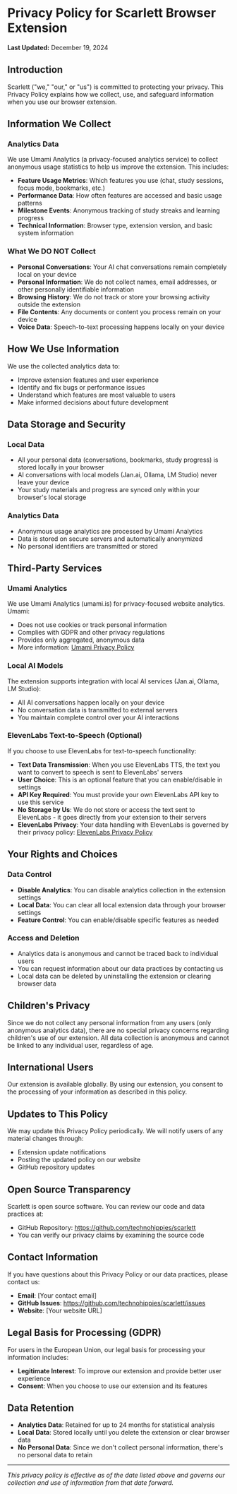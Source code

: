 # Privacy Policy for Scarlett Browser Extension

**Last Updated:** December 19, 2024

## Introduction

Scarlett ("we," "our," or "us") is committed to protecting your privacy. This Privacy Policy explains how we collect, use, and safeguard information when you use our browser extension.

## Information We Collect

### Analytics Data
We use Umami Analytics (a privacy-focused analytics service) to collect anonymous usage statistics to help us improve the extension. This includes:

- **Feature Usage Metrics**: Which features you use (chat, study sessions, focus mode, bookmarks, etc.)
- **Performance Data**: How often features are accessed and basic usage patterns
- **Milestone Events**: Anonymous tracking of study streaks and learning progress
- **Technical Information**: Browser type, extension version, and basic system information

### What We DO NOT Collect
- **Personal Conversations**: Your AI chat conversations remain completely local on your device
- **Personal Information**: We do not collect names, email addresses, or other personally identifiable information
- **Browsing History**: We do not track or store your browsing activity outside the extension
- **File Contents**: Any documents or content you process remain on your device
- **Voice Data**: Speech-to-text processing happens locally on your device

## How We Use Information

We use the collected analytics data to:
- Improve extension features and user experience
- Identify and fix bugs or performance issues
- Understand which features are most valuable to users
- Make informed decisions about future development

## Data Storage and Security

### Local Data
- All your personal data (conversations, bookmarks, study progress) is stored locally in your browser
- AI conversations with local models (Jan.ai, Ollama, LM Studio) never leave your device
- Your study materials and progress are synced only within your browser's local storage

### Analytics Data
- Anonymous usage analytics are processed by Umami Analytics
- Data is stored on secure servers and automatically anonymized
- No personal identifiers are transmitted or stored

## Third-Party Services

### Umami Analytics
We use Umami Analytics (umami.is) for privacy-focused website analytics. Umami:
- Does not use cookies or track personal information
- Complies with GDPR and other privacy regulations
- Provides only aggregated, anonymous data
- More information: [Umami Privacy Policy](https://umami.is/privacy)

### Local AI Models
The extension supports integration with local AI services (Jan.ai, Ollama, LM Studio):
- All AI conversations happen locally on your device
- No conversation data is transmitted to external servers
- You maintain complete control over your AI interactions

### ElevenLabs Text-to-Speech (Optional)
If you choose to use ElevenLabs for text-to-speech functionality:
- **Text Data Transmission**: When you use ElevenLabs TTS, the text you want to convert to speech is sent to ElevenLabs' servers
- **User Choice**: This is an optional feature that you can enable/disable in settings
- **API Key Required**: You must provide your own ElevenLabs API key to use this service
- **No Storage by Us**: We do not store or access the text sent to ElevenLabs - it goes directly from your extension to their servers
- **ElevenLabs Privacy**: Your data handling with ElevenLabs is governed by their privacy policy: [ElevenLabs Privacy Policy](https://elevenlabs.io/privacy)

## Your Rights and Choices

### Data Control
- **Disable Analytics**: You can disable analytics collection in the extension settings
- **Local Data**: You can clear all local extension data through your browser settings
- **Feature Control**: You can enable/disable specific features as needed

### Access and Deletion
- Analytics data is anonymous and cannot be traced back to individual users
- You can request information about our data practices by contacting us
- Local data can be deleted by uninstalling the extension or clearing browser data

## Children's Privacy

Since we do not collect any personal information from any users (only anonymous analytics data), there are no special privacy concerns regarding children's use of our extension. All data collection is anonymous and cannot be linked to any individual user, regardless of age.

## International Users

Our extension is available globally. By using our extension, you consent to the processing of your information as described in this policy.

## Updates to This Policy

We may update this Privacy Policy periodically. We will notify users of any material changes through:
- Extension update notifications
- Posting the updated policy on our website
- GitHub repository updates

## Open Source Transparency

Scarlett is open source software. You can review our code and data practices at:
- GitHub Repository: https://github.com/technohippies/scarlett
- You can verify our privacy claims by examining the source code

## Contact Information

If you have questions about this Privacy Policy or our data practices, please contact us:

- **Email**: [Your contact email]
- **GitHub Issues**: https://github.com/technohippies/scarlett/issues
- **Website**: [Your website URL]

## Legal Basis for Processing (GDPR)

For users in the European Union, our legal basis for processing your information includes:
- **Legitimate Interest**: To improve our extension and provide better user experience
- **Consent**: When you choose to use our extension and its features

## Data Retention

- **Analytics Data**: Retained for up to 24 months for statistical analysis
- **Local Data**: Stored locally until you delete the extension or clear browser data
- **No Personal Data**: Since we don't collect personal information, there's no personal data to retain

---

*This privacy policy is effective as of the date listed above and governs our collection and use of information from that date forward.* 